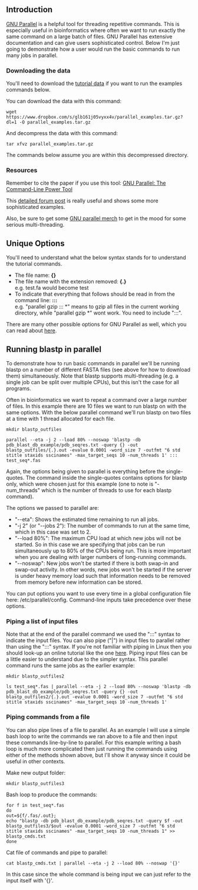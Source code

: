 ## Introduction  
  
[GNU Parallel](https://www.gnu.org/software/parallel/) is a helpful tool for threading repetitive commands. This is especially useful in bioinformatics where often we want to run exactly the same command on a large batch of files. GNU Parallel has extensive documentation and can give users sophisticated control. Below I'm just going to demonstrate how a user would run the basic commands to run many jobs in parallel.
    
### Downloading the data  
  
You'll need to download the [tutorial data](https://www.dropbox.com/s/glb161j05vyxx4v/parallel_examples.tar.gz?dl=1) if you want to run the examples commands below.  
  
You can download the data with this command: 
   
    wget https://www.dropbox.com/s/glb161j05vyxx4v/parallel_examples.tar.gz?dl=1 -O parallel_examples.tar.gz  
  
And decompress the data with this command:  
  
    tar xfvz parallel_examples.tar.gz  
  
The commands below assume you are within this decompressed directory.    
  
### Resources  
  
Remember to cite the paper if you use this tool: [GNU Parallel: The Command-Line Power Tool](https://www.usenix.org/system/files/login/articles/105438-Tange.pdf)
    
This [detailed forum post](https://www.biostars.org/p/63816/) is really useful and shows some more sophisticated examples. 
    
Also, be sure to get some [GNU parallel merch](https://gnuparallel.threadless.com/) to get in the mood for some serious multi-threading.  
  
## Unique Options  
You'll need to understand what the below syntax stands for to understand the tutorial commands. 
  
* The file name: **{}**  
* The file name with the extension removed: **{.}**  
    e.g. test.fa would become test  
* To indicate that everything that follows should be read in from the command line: **:::**   
    e.g. "parallel gzip ::: *" means to gzip all files in the current working directory, while "parallel gzip *" wont work. You need to include ":::".  
  
There are many other possible options for GNU Parallel as well, which you can read about [here](https://www.gnu.org/software/parallel/man.html).  

## Running blastp in parallel  
  
To demonstrate how to run basic commands in parallel we'll be running blastp on a number of different FASTA files (see above for how to download them) simultaneously. Note that blastp supports multi-threading (e.g. a single job can be split over multiple CPUs), but this isn't the case for all programs.   
  
Often in bioinformatics we want to repeat a command over a large number of files. In this example there are 10 files we want to run blastp on with the same options. With the below parallel command we'll run blastp on two files at a time with 1 thread allocated for each file.   
  
    mkdir blastp_outfiles    
    
    parallel --eta -j 2 --load 80% --noswap 'blastp -db pdb_blast_db_example/pdb_seqres.txt -query {} -out blastp_outfiles/{.}.out -evalue 0.0001 -word_size 7 -outfmt "6 std stitle staxids sscinames" -max_target_seqs 10 -num_threads 1' ::: test_seq*.fas
  
Again, the options being given to parallel is everything before the single-quotes. The command inside the single-quotes contains options for blastp only, which were chosen just for this example (one to note is "-num_threads" which is the number of threads to use for each blastp command). 
  
The options we passed to parallel are:  
* "--eta": Shows the estimated time remaining to run all jobs.  
* "-j 2" (or "--jobs 2"): The number of commands to run at the same time, which in this case was set to 2.
* "--load 80%": The maximum CPU load at which new jobs will not be started. So in this case we are specifying that jobs can be run simultaneously up to 80% of the CPUs being run. This is more important when you are dealing with larger numbers of long-running commands.  
* "--noswap": New jobs won't be started if there is both swap-in and swap-out activity. In other words, new jobs won't be started if the server is under heavy memory load such that information needs to be removed from memory before new information can be stored.  

You can put options you want to use every time in a global configuration file here: /etc/parallel/config. Command-line inputs take precedence over these options.  
   
### Piping a list of input files     
  
Note that at the end of the parallel command we used the ":::" syntax to indicate the input files. You can also pipe ("|") in input files to parallel rather than using the ":::" syntax. If you're not familiar with piping in Linux then you should look-up an online tutorial like the one [here](http://ryanstutorials.net/linuxtutorial/piping.php). Piping input files can be a little easier to understand due to the simpler syntax. This parallel command runs the same jobs as the earlier example:  
  
    mkdir blastp_outfiles2  
    
    ls test_seq*.fas | parallel --eta -j 2 --load 80% --noswap 'blastp -db pdb_blast_db_example/pdb_seqres.txt -query {} -out blastp_outfiles2/{.}.out -evalue 0.0001 -word_size 7 -outfmt "6 std stitle staxids sscinames" -max_target_seqs 10 -num_threads 1'  
  
### Piping commands from a file  
  
You can also pipe lines of a file to parallel. As an example I will use a simple bash loop to write the commands we ran above to a file and then input these commands line-by-line to parallel. For this example writing a bash loop is much more complicated then just running the commands using either of the methods shown above, but I'll show it anyway since it could be useful in other contexts. 

Make new output folder:
  
    mkdir blastp_outfiles3  

Bash loop to produce the commands:  
  
    for f in test_seq*.fas  
    do  
    out=${f/.fas/.out};  
    echo "blastp -db pdb_blast_db_example/pdb_seqres.txt -query $f -out blastp_outfiles3/$out -evalue 0.0001 -word_size 7 -outfmt "6 std stitle staxids sscinames" -max_target_seqs 10 -num_threads 1" >> blastp_cmds.txt    
    done   
  
Cat file of commands and pipe to parallel:  
  
    cat blastp_cmds.txt | parallel --eta -j 2 --load 80% --noswap '{}'  
  
In this case since the whole command is being input we can just refer to the input itself with '{}'.  
  